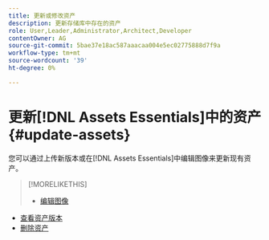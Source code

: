 ```yaml
---
title: 更新或修改资产
description: 更新存储库中存在的资产
role: User,Leader,Administrator,Architect,Developer
contentOwner: AG
source-git-commit: 5bae37e18ac587aaacaa004e5ec02775888d7f9a
workflow-type: tm+mt
source-wordcount: '39'
ht-degree: 0%

---
```



# 更新[!DNL Assets Essentials]中的资产 {#update-assets}

您可以通过上传新版本或在[!DNL Assets Essentials]中编辑图像来更新现有资产。

<!-- TBD: Discard this article if not too much unique content for it.
Merge the update asset part in manage assets or upload assets.
Edit images article.
Link to versioning once an asset is updated.
-->

>[!MORELIKETHIS]
>
>* [编辑图像](edit-images.md)
* [查看资产版本](navigate-view.md#view-versions)
* [删除资产](manage-organize.md#delete-assets)

